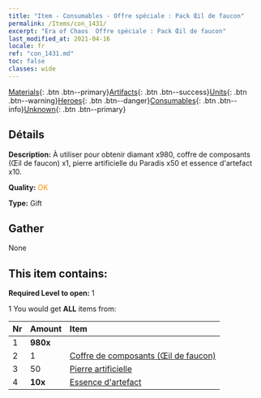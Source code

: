 ```yaml
---
title: "Item - Consumables - Offre spéciale : Pack Œil de faucon"
permalink: /Items/con_1431/
excerpt: "Era of Chaos  Offre spéciale : Pack Œil de faucon"
last_modified_at: 2021-04-16
locale: fr
ref: "con_1431.md"
toc: false
classes: wide
---
```

 [Materials](/fr/Items/){: .btn .btn--primary}[Artifacts](/fr/Items/Artifacts/){: .btn .btn--success}[Units](/fr/Items/Units/){: .btn .btn--warning}[Heroes](/fr/Items/Heroes/){: .btn .btn--danger}[Consumables](/fr/Items/Consumables/){: .btn .btn--info}[Unknown](/fr/Items/Unknown/){: .btn .btn--primary}

## Détails
 **Description:** À utiliser pour obtenir diamant x980, coffre de composants (Œil de faucon) x1, pierre artificielle du Paradis x50 et essence d'artefact x10.

 **Quality:** <span style="color: #FF8C00">OK</span>

 **Type:** Gift

## Gather

  None

## This item contains:

 **Required Level to open:** 1

 1 You would get **ALL** items  from:

  | Nr | Amount |     Item    |
  |:---|:-------|:------------|
  | 1 |  **980x** | <i class="fas fa-gem"/> |  | 
  | 2 | 1 | [Coffre de composants (Œil de faucon)](/fr/Items/con_1349/) |  | 
  | 3 | 50 | [Pierre artificielle](/fr/Items/art_188/) |  | 
  | 4 |  **10x** | [Essence d'artefact](/fr/Items/con_905/) |  | 
